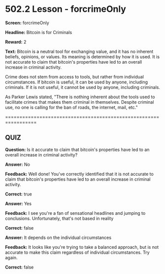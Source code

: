 # 502.2 Lesson - forcrimeOnly

**Screen:** forcrimeOnly

**Headline:** Bitcoin is for Criminals

**Reward:** 2

**Text:** Bitcoin is a neutral tool for exchanging value, and it has no inherent beliefs, opinions, or values. Its meaning is determined by how it is used. It is not accurate to claim that bitcoin's properties have led to an overall increase in criminal activity.

Crime does not stem from access to tools, but rather from individual circumstances. If bitcoin is useful, it can be used by anyone, including criminals. If it is not useful, it cannot be used by anyone, including criminals.

As Parker Lewis stated, "There is nothing inherent about the tools used to facilitate crimes that makes them criminal in themselves. Despite criminal use, no one is calling for the ban of roads, the internet, mail, etc."

\=================================================================

## QUIZ

**Question:** Is it accurate to claim that bitcoin's properties have led to an overall increase in criminal activity?

**Answer:** No

**Feedback:** Well done! You've correctly identified that it is not accurate to claim that bitcoin's properties have led to an overall increase in criminal activity.

**Correct:** true

**Answer:** Yes

**Feedback:** I see you're a fan of sensational headlines and jumping to conclusions. Unfortunately, that's not based in reality

**Correct:** false

**Answer:** It depends on the individual circumstances

**Feedback:** It looks like you're trying to take a balanced approach, but is not accurate to make this claim regardless of individual circumstances. Try again.

**Correct:** false

<figure><img src="../.gitbook/assets/502-02.png" alt=""><figcaption></figcaption></figure>
